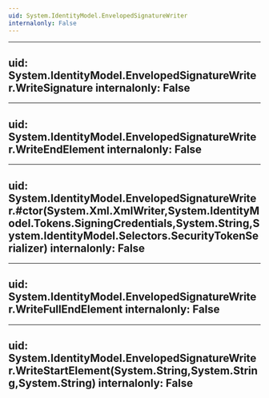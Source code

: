 ```yaml
---
uid: System.IdentityModel.EnvelopedSignatureWriter
internalonly: False
---
```


---
uid: System.IdentityModel.EnvelopedSignatureWriter.WriteSignature
internalonly: False
---

---
uid: System.IdentityModel.EnvelopedSignatureWriter.WriteEndElement
internalonly: False
---

---
uid: System.IdentityModel.EnvelopedSignatureWriter.#ctor(System.Xml.XmlWriter,System.IdentityModel.Tokens.SigningCredentials,System.String,System.IdentityModel.Selectors.SecurityTokenSerializer)
internalonly: False
---

---
uid: System.IdentityModel.EnvelopedSignatureWriter.WriteFullEndElement
internalonly: False
---

---
uid: System.IdentityModel.EnvelopedSignatureWriter.WriteStartElement(System.String,System.String,System.String)
internalonly: False
---
